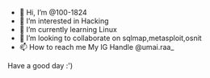 - 👋 Hi, I’m @100-1824
- 👀 I’m interested in Hacking 
- 🌱 I’m currently learning Linux
- 💞️ I’m looking to collaborate on sqlmap,metasploit,osnit 
- 📫 How to reach me My IG Handle @umai.raa_



Have a good day :')

<!---
100-1824/100-1824 is a ✨ special ✨ repository because its `README.md` (this file) appears on your GitHub profile.
You can click the Preview link to take a look at your changes.
--->
